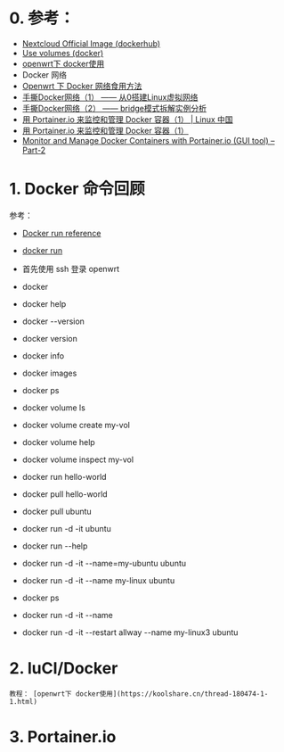 # 0. 参考：
  - [Nextcloud Official Image (dockerhub)](https://hub.docker.com/_/nextcloud)
  - [Use volumes (docker)](https://docs.docker.com/storage/volumes/)
  - [openwrt下 docker使用](https://koolshare.cn/thread-180474-1-1.html)
  - Docker 网络
  - [Openwrt 下 Docker 网络食用方法](https://zhuanlan.zhihu.com/p/113664215)
  - [手撕Docker网络（1） —— 从0搭建Linux虚拟网络](https://zhuanlan.zhihu.com/p/199298498)
  - [手撕Docker网络（2） —— bridge模式拆解实例分析](https://zhuanlan.zhihu.com/p/206512720)
  - [用 Portainer.io 来监控和管理 Docker 容器（1） | Linux 中国](https://zhuanlan.zhihu.com/p/256469146)
  - [用 Portainer.io 来监控和管理 Docker 容器（1）](https://linux.cn/article-12634-1.html)
  - [Monitor and Manage Docker Containers with Portainer.io (GUI tool) – Part-2](https://www.linuxtechi.com/monitor-manage-docker-containers-portainer-io-part-2/)

# 1. Docker 命令回顾
  参考：
   - [Docker run reference](https://docs.docker.com/engine/reference/run/)
   - [docker run](https://docs.docker.com/engine/reference/commandline/run/)
  
  - 首先使用 ssh 登录  openwrt
  - docker
  - docker help
  - docker --version
  - docker version
  - docker info
  - docker images
  - docker ps
  - docker volume ls
  - docker volume create my-vol 
  - docker volume help
  - docker volume inspect my-vol
  - docker run hello-world
  - docker pull hello-world
  - docker pull ubuntu
  - docker run -d -it  ubuntu
  - docker run --help
  - docker run -d -it --name=my-ubuntu ubuntu
  - docker run -d -it --name my-linux ubuntu
  - docker ps
  - docker run -d -it --name
  - docker run -d -it --restart allway  --name my-linux3 ubuntu

# 2. luCI/Docker
    教程： [openwrt下 docker使用](https://koolshare.cn/thread-180474-1-1.html)   
    

# 3. Portainer.io
